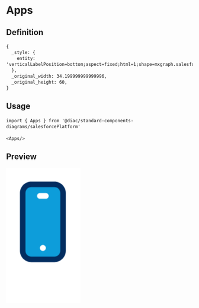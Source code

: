 # Apps

## Definition

```
{
  _style: { 
    entity: 'verticalLabelPosition=bottom;aspect=fixed;html=1;shape=mxgraph.salesforce.apps;',
  },
  _original_width: 34.199999999999996,
  _original_height: 60,
}
```

## Usage

```
import { Apps } from '@diac/standard-components-diagrams/salesforcePlatform'

<Apps/>
```

## Preview

<img src="./apps.png" width="200"/>
